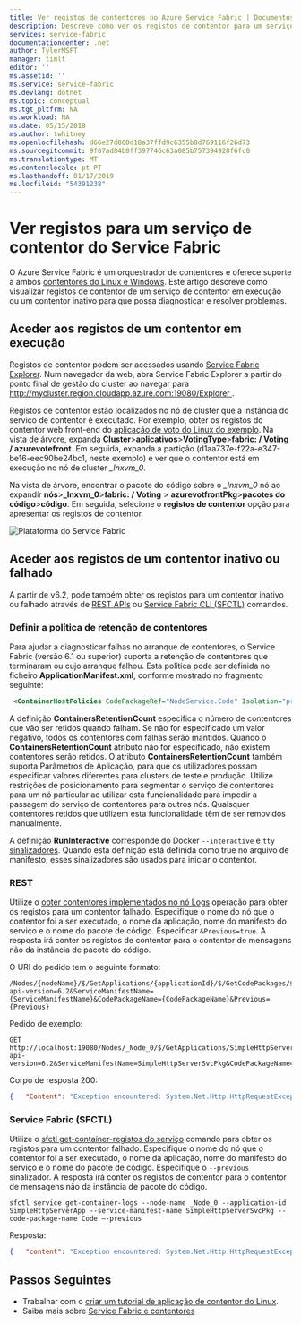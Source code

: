 ```yaml
---
title: Ver registos de contentores no Azure Service Fabric | Documentos da Microsoft
description: Descreve como ver os registos de contentor para um serviços de contentor do Service Fabric em execução com o Service Fabric Explorer.
services: service-fabric
documentationcenter: .net
author: TylerMSFT
manager: timlt
editor: ''
ms.assetid: ''
ms.service: service-fabric
ms.devlang: dotnet
ms.topic: conceptual
ms.tgt_pltfrm: NA
ms.workload: NA
ms.date: 05/15/2018
ms.author: twhitney
ms.openlocfilehash: d66e27d860d18a37ffd9c6355b8d769116f26d73
ms.sourcegitcommit: 9f07ad84b0ff397746c63a085b757394928f6fc0
ms.translationtype: MT
ms.contentlocale: pt-PT
ms.lasthandoff: 01/17/2019
ms.locfileid: "54391238"
---
```

# <a name="view-logs-for-a-service-fabric-container-service"></a>Ver registos para um serviço de contentor do Service Fabric
O Azure Service Fabric é um orquestrador de contentores e oferece suporte a ambos [contentores do Linux e Windows](service-fabric-containers-overview.md).  Este artigo descreve como visualizar registos de contentor de um serviço de contentor em execução ou um contentor inativo para que possa diagnosticar e resolver problemas.

## <a name="access-the-logs-of-a-running-container"></a>Aceder aos registos de um contentor em execução
Registos de contentor podem ser acessados usando [Service Fabric Explorer](service-fabric-visualizing-your-cluster.md).  Num navegador da web, abra Service Fabric Explorer a partir do ponto final de gestão do cluster ao navegar para [ http://mycluster.region.cloudapp.azure.com:19080/Explorer ](http://mycluster.region.cloudapp.azure.com:19080/Explorer).  

Registos de contentor estão localizados no nó de cluster que a instância do serviço de contentor é executado. Por exemplo, obter os registos do contentor web front-end do [aplicação de voto do Linux do exemplo](service-fabric-quickstart-containers-linux.md). Na vista de árvore, expanda **Cluster**>**aplicativos**>**VotingType**>**fabric: / Voting / azurevotefront**.  Em seguida, expanda a partição (d1aa737e-f22a-e347-be16-eec90be24bc1, neste exemplo) e ver que o contentor está em execução no nó de cluster *_lnxvm_0*.

Na vista de árvore, encontrar o pacote do código sobre o *_lnxvm_0* nó ao expandir **nós**>**_lnxvm_0**>**fabric: / Voting**  > **azurevotfrontPkg**>**pacotes do código**>**código**.  Em seguida, selecione o **registos de contentor** opção para apresentar os registos de contentor.

![Plataforma do Service Fabric][Image1]

## <a name="access-the-logs-of-a-dead-or-crashed-container"></a>Aceder aos registos de um contentor inativo ou falhado
A partir de v6.2, pode também obter os registos para um contentor inativo ou falhado através de [REST APIs](/rest/api/servicefabric/sfclient-index) ou [Service Fabric CLI (SFCTL)](service-fabric-cli.md) comandos.

### <a name="set-container-retention-policy"></a>Definir a política de retenção de contentores
Para ajudar a diagnosticar falhas no arranque de contentores, o Service Fabric (versão 6.1 ou superior) suporta a retenção de contentores que terminaram ou cujo arranque falhou. Esta política pode ser definida no ficheiro **ApplicationManifest.xml**, conforme mostrado no fragmento seguinte:
```xml
 <ContainerHostPolicies CodePackageRef="NodeService.Code" Isolation="process" ContainersRetentionCount="2"  RunInteractive="true"> 
 ```

A definição **ContainersRetentionCount** especifica o número de contentores que vão ser retidos quando falham. Se não for especificado um valor negativo, todos os contentores com falhas serão mantidos. Quando o **ContainersRetentionCount** atributo não for especificado, não existem contentores serão retidos. O atributo **ContainersRetentionCount** também suporta Parâmetros de Aplicação, para que os utilizadores possam especificar valores diferentes para clusters de teste e produção. Utilize restrições de posicionamento para segmentar o serviço de contentores para um nó particular ao utilizar esta funcionalidade para impedir a passagem do serviço de contentores para outros nós. Quaisquer contentores retidos que utilizem esta funcionalidade têm de ser removidos manualmente.

A definição **RunInteractive** corresponde do Docker `--interactive` e `tty` [sinalizadores](https://docs.docker.com/engine/reference/commandline/run/#options). Quando esta definição está definida como true no arquivo de manifesto, esses sinalizadores são usados para iniciar o contentor.  

### <a name="rest"></a>REST
Utilize o [obter contentores implementados no nó Logs](/rest/api/servicefabric/sfclient-api-getcontainerlogsdeployedonnode) operação para obter os registos para um contentor falhado. Especifique o nome do nó que o contentor foi a ser executado, o nome da aplicação, nome do manifesto do serviço e o nome do pacote de código.  Especificar `&Previous=true`. A resposta irá conter os registos de contentor para o contentor de mensagens não da instância de pacote do código.

O URI do pedido tem o seguinte formato:

```
/Nodes/{nodeName}/$/GetApplications/{applicationId}/$/GetCodePackages/$/ContainerLogs?api-version=6.2&ServiceManifestName={ServiceManifestName}&CodePackageName={CodePackageName}&Previous={Previous}
```

Pedido de exemplo:
```
GET http://localhost:19080/Nodes/_Node_0/$/GetApplications/SimpleHttpServerApp/$/GetCodePackages/$/ContainerLogs?api-version=6.2&ServiceManifestName=SimpleHttpServerSvcPkg&CodePackageName=Code&Previous=true  
```

Corpo de resposta 200:
```json
{   "Content": "Exception encountered: System.Net.Http.HttpRequestException: Response status code does not indicate success: 500 (Internal Server Error).\r\n\tat System.Net.Http.HttpResponseMessage.EnsureSuccessStatusCode()\r\n" } 
```

### <a name="service-fabric-sfctl"></a>Service Fabric (SFCTL)
Utilize o [sfctl get-container-registos do serviço](service-fabric-sfctl-service.md) comando para obter os registos para um contentor falhado.  Especifique o nome do nó que o contentor foi a ser executado, o nome da aplicação, nome do manifesto do serviço e o nome do pacote de código. Especifique o `--previous` sinalizador.  A resposta irá conter os registos de contentor para o contentor de mensagens não da instância de pacote do código.

```
sfctl service get-container-logs --node-name _Node_0 --application-id SimpleHttpServerApp --service-manifest-name SimpleHttpServerSvcPkg --code-package-name Code –-previous
```
Resposta:
```json
{   "content": "Exception encountered: System.Net.Http.HttpRequestException: Response status code does not indicate success: 500 (Internal Server Error).\r\n\tat System.Net.Http.HttpResponseMessage.EnsureSuccessStatusCode()\r\n" }
```

## <a name="next-steps"></a>Passos Seguintes
- Trabalhar com o [criar um tutorial de aplicação de contentor do Linux](service-fabric-tutorial-create-container-images.md).
- Saiba mais sobre [Service Fabric e contentores](service-fabric-containers-overview.md)

[Image1]: media/service-fabric-containers-view-logs/view-container-logs-sfx.png

